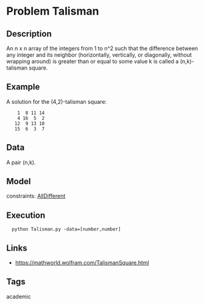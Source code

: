 # Problem Talisman
## Description
An n x n array  of the integers from 1 to n^2 such that the difference between any integer
and its neighbor (horizontally, vertically, or diagonally, without wrapping around)
is greater than or equal to some value k is called a (n,k)-talisman square.

## Example
  A solution for the (4,2)-talisman square:
  ```
      1  8 11 14
      4 16  5  2
     12  9 13 10
     15  6  3  7
  ```

## Data
  A pair (n,k).

## Model
  constraints: [AllDifferent](http://pycsp.org/documentation/constraints/AllDifferent)

## Execution
```
  python Talisman.py -data=[number,number]
```

## Links
  - https://mathworld.wolfram.com/TalismanSquare.html

## Tags
  academic

